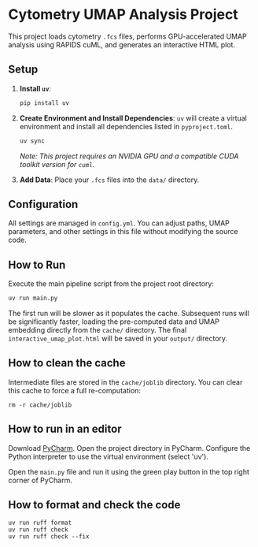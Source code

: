 # Cytometry UMAP Analysis Project

This project loads cytometry `.fcs` files, performs GPU-accelerated UMAP analysis using RAPIDS cuML, and generates an interactive HTML plot.

## Setup

1.  **Install `uv`**:
    ```bash
    pip install uv
    ```

2.  **Create Environment and Install Dependencies**:
    `uv` will create a virtual environment and install all dependencies listed in `pyproject.toml`.
    ```bash
    uv sync
    ```
    *Note: This project requires an NVIDIA GPU and a compatible CUDA toolkit version for `cuml`.*

3.  **Add Data**:
    Place your `.fcs` files into the `data/` directory.

## Configuration

All settings are managed in `config.yml`. You can adjust paths, UMAP parameters, and other settings in this file without modifying the source code.

## How to Run

Execute the main pipeline script from the project root directory:

```bash
uv run main.py
```


The first run will be slower as it populates the cache. Subsequent runs will be significantly faster, loading the pre-computed data and UMAP embedding directly from the `cache/` directory.
The final `interactive_umap_plot.html` will be saved in your `output/` directory.


## How to clean the cache

Intermediate files are stored in the `cache/joblib` directory. You can clear this cache to force a full re-computation:

```
rm -r cache/joblib
```

## How to run in an editor

Download [PyCharm](https://www.jetbrains.com/de-de/pycharm/). Open the project directory in PyCharm.
Configure the Python interpreter to use the virtual environment (select 'uv'). 

Open the `main.py` file and run it using the green play button in the top right corner of PyCharm.


## How to format and check the code

```
uv run ruff format
uv run ruff check
uv run ruff check --fix
```